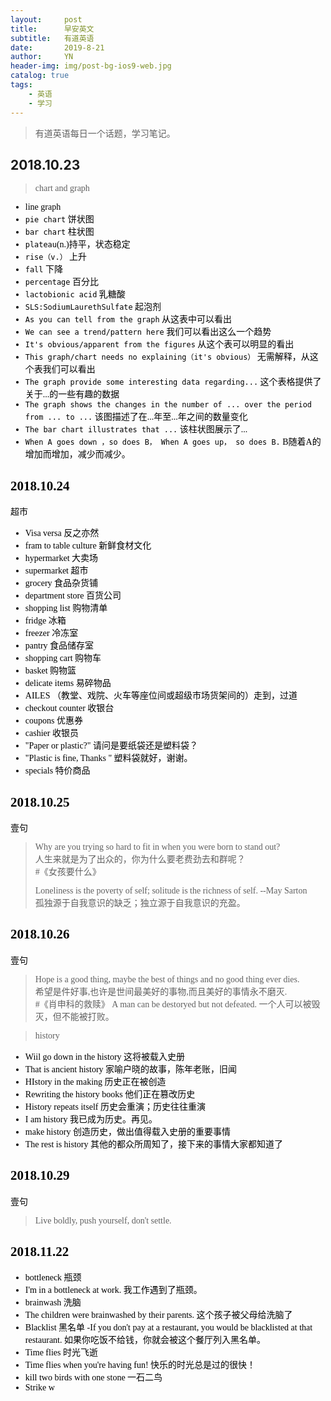 ```yaml
---
layout:     post
title:      早安英文
subtitle:   有道英语
date:       2019-8-21
author:     YN
header-img: img/post-bg-ios9-web.jpg
catalog: true
tags:
    - 英语
    - 学习
---  
```


>有道英语每日一个话题，学习笔记。    

## 2018.10.23

<font face = "楷体" color= "black">  
    
> chart and graph   
    
- line graph        
- `pie chart` 饼状图      
- `bar chart` 柱状图      
- `plateau`(n.)持平，状态稳定      
- `rise（v.）` 上升  
- `fall` 下降  
- `percentage` 百分比  
- `lactobionic acid` 乳糖酸  
- `SLS:SodiumLaurethSulfate` 起泡剂  
- `As you can tell from the graph` 从这表中可以看出  
- `We can see a trend/pattern here` 我们可以看出这么一个趋势  
- `It's obvious/apparent from the figures` 从这个表可以明显的看出  
- `This graph/chart needs no explaining（it's obvious）` 无需解释，从这个表我们可以看出  
- `The graph provide some interesting data regarding...` 这个表格提供了关于...的一些有趣的数据
- `The graph shows the changes in the number of ... over the period from ... to ...` 该图描述了在...年至...年之间的数量变化  
- `The bar chart illustrates that ...`  该柱状图展示了...  
- `When A goes down ，so does B， When A goes up， so does B.` B随着A的增加而增加，减少而减少。
    
## 2018.10.24
超市
- Visa versa 反之亦然
- fram to table culture 新鲜食材文化
- hypermarket 大卖场
- supermarket 超市
- grocery 食品杂货铺
- department store 百货公司
- shopping list 购物清单
- fridge 冰箱
- freezer 冷冻室
- pantry 食品储存室
- shopping cart 购物车
- basket 购物篮
- delicate items 易碎物品
- AILES （教堂、戏院、火车等座位间或超级市场货架间的）走到，过道
- checkout counter 收银台
- coupons 优惠券
- cashier 收银员
- "Paper or plastic?" 请问是要纸袋还是塑料袋？
- "Plastic is fine, Thanks " 塑料袋就好，谢谢。
- specials 特价商品
    
## 2018.10.25

壹句
> Why are you trying so hard to fit in when you were born to stand out?  
人生来就是为了出众的，你为什么要老费劲去和群呢？  
#《女孩要什么》   
>
> Loneliness is the poverty of self; solitude is the richness of self. --May Sarton  
孤独源于自我意识的缺乏；独立源于自我意识的充盈。
>
    
## 2018.10.26

壹句
> Hope is a good thing, maybe the best of things and no good thing ever dies.  
希望是件好事,也许是世间最美好的事物,而且美好的事情永不磨灭.   
#《肖申科的救赎》
>A man can be destoryed but not defeated.
一个人可以被毁灭，但不能被打败。

> history  

- Wiil go down in the history  这将被载入史册
- That is ancient history  家喻户晓的故事，陈年老账，旧闻
- HIstory in the making  历史正在被创造
- Rewriting the history books  他们正在篡改历史 
- History repeats itself 历史会重演；历史往往重演
- I am history 我已成为历史。再见。
- make history 创造历史，做出值得载入史册的重要事情
- The rest is history   其他的都众所周知了，接下来的事情大家都知道了
    
## 2018.10.29
壹句  

> Live boldly, push yourself, don't settle.
    
## 2018.11.22
- bottleneck 瓶颈
- I'm in a bottleneck at work. 我工作遇到了瓶颈。
- brainwash 洗脑
- The children were brainwashed by their parents. 这个孩子被父母给洗脑了
- Blacklist 黑名单
-If you don't pay at a restaurant, you would be blacklisted at that restaurant. 如果你吃饭不给钱，你就会被这个餐厅列入黑名单。
- Time flies 时光飞逝
- Time flies when you're having fun! 快乐的时光总是过的很快！
- kill two birds with one stone 一石二鸟
- Strike w
